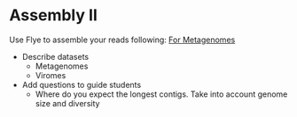 # Assembly II

Use Flye to assemble your reads following: [For Metagenomes](https://github.com/vmkhot/Metagenome-workflows/blob/main/Nanopore-Long-Reads/Nanopore%20Assembly.md#for-metagenomes)  

- Describe datasets
    - Metagenomes
    - Viromes
- Add questions to guide students
  - Where do you expect the longest contigs. Take into account genome size and diversity

